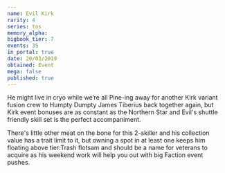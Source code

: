 ```yaml
---
name: Evil Kirk
rarity: 4
series: tos
memory_alpha:
bigbook_tier: 7
events: 35
in_portal: true
date: 20/03/2019
obtained: Event
mega: false
published: true
---
```


He might live in cryo while we’re all Pine-ing away for another Kirk variant fusion crew to Humpty Dumpty James Tiberius back together again, but Kirk event bonuses are as constant as the Northern Star and Evil's shuttle friendly skill set is the perfect accompaniment.

There's little other meat on the bone for this 2-skiller and his collection value has a trait limit to it, but owning a spot in at least one keeps him floating above tier:Trash flotsam and should be a name for veterans to acquire as his weekend work will help you out with big Faction event pushes.
